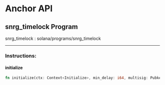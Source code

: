 # Anchor API

## snrg_timelock Program

snrg_timelock : solana/programs/snrg_timelock

---

### Instructions:

#### initialize

```rust
fn initialize(ctx: Context<Initialize>, min_delay: i64, multisig: Pubkey) -> Result<()> 
```